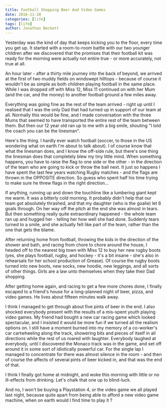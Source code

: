 ```yaml
---
title: Football Shopping Beer And Video Games
date: 2016-11-20
categories: [life]
tags: [life]
author: Jonathan Beckett
---
```


Yesterday was the kind of day that keeps kicking you to the floor, every time you get up. It started with a room-to-room battle with our two younger children after we discovered that the promises that their football kit was ready for the morning were actually not entire true - or more accurately, not true at all.

An hour later - after a thirty mile journey into the back of beyond, we arrived at the first of two muddy fields on windswept hilltops - because of course it wouldn't be as simple as both children playing football in the same place. While I was dropped off with Miss 12, Miss 11 continued on with her Mum (and the car, and the money) to another football ground a few miles away.

Everything was going fine as the rest of the team arrived - right up until I realised that I was the only Dad that had turned up in support of our team at all. Normally this would be fine, and I made conversation with the three Mums that seemed to have transported the entire rest of the team between them. But then our 12 year old ran up to me with a big smile, shouting "I told the coach you can be the linesman".

Here's the thing. I hardly ever watch football (soccer, to those in the US wondering what on earth I'm about to talk about). I of course know that what the linesman does, and I know the off-side rule, but there's one thing the linesman does that completely blew my tiny little mind. When something happens, you have to raise the flag to one side or the other - in the direction of the team who are going to kick or throw the ball next. It just so happens I have spent the last few years watching Rugby matches - and the flags are thrown in the OPPOSITE direction. So guess who spent half his time trying to make sure he threw flags in the right direction...

If anything, running up and down the touchline like a lumbering giant kept me warm. It was a bitterly cold morning. It probably didn't help that our team got absolutely thrashed, and that my daughter (who is the goalie) let 6 goals through. On her way off the pitch at the end she was almost in tears. But then something really quite extraordinary happened - the whole team ran up and hugged her - telling her how well she had done. Suddenly tears turned to a smile, and she actually felt like part of the team, rather than the one that gets the blame.

After returning home from football, throwing the kids in the direction of the shower and bath, and racing from chore to chore around the house, I headed off to the nearest big town with Miss 12 to buy her new rugby boots (yes, she plays football, rugby, and hockey - it's a bit insane - she's also in rehearsals for her school production of Grease). Of course the rugby boots turned into new boots, new socks, new hoodie, new leggings, and all sorts of other things. Girls are a law unto themselves when they take their Dad shopping.

After getting home again, and racing to get a few more chores done, I finally escaped to a friend's house for a long-planned night of beer, pizza, and video games. He lives about fifteen minutes walk away.

I think I managed to get through about five pints of beer in the end. I also shocked everybody present with the results of a mis-spent youth playing video games. My friend had bought a new car racing game which looked spectacular, and I insisted it would be more fun if we turned all the realism options on. I still have a moment burned into my memory of a co-worker's car cartwheeling along the track, showering bits and pieces of itself in all directions while the rest of us roared with laughter. Everybody laughed at everybody, until I discovered the Monaco track was in the game, and set off around it in some sort of idiotically powerful car. For the single lap I managed to concentrate for there was almost silence in the room - and then of course the affects of several pints of beer kicked in, and that was the end of that.

I think I finally got home at midnight, and woke this morning with little or no ill-effects from drinking. Let's chalk that one up to blind-luck.

And no, I won't be buying a Playstation 4, or the video game we all played last night, because quite apart from being able to afford a new video game machine, when on earth would I find time to play it ?